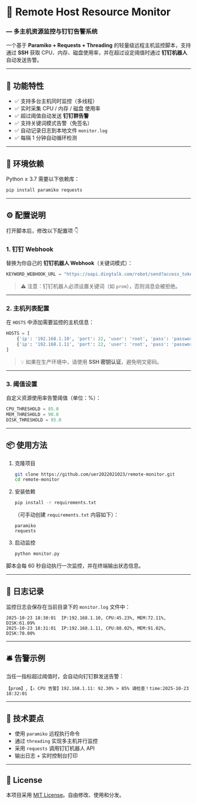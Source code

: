 
 
# 🧠 Remote Host Resource Monitor

### — 多主机资源监控与钉钉告警系统

一个基于 **Paramiko + Requests + Threading** 的轻量级远程主机监控脚本，支持通过 **SSH** 获取 CPU、内存、磁盘使用率，并在超过设定阈值时通过 **钉钉机器人** 自动发送告警。

---

## 🚀 功能特性

* ✅ 支持多台主机同时监控（多线程）
* ✅ 实时采集 CPU / 内存 / 磁盘 使用率
* ✅ 超过阈值自动发送 **钉钉群告警**
* ✅ 支持关键词模式告警（免签名）
* ✅ 自动记录日志到本地文件 `monitor.log`
* ✅ 每隔 1 分钟自动循环检测

---

## 🧩 环境依赖

Python ≥ 3.7
需要以下依赖库：

```bash
pip install paramiko requests
```

---

## ⚙️ 配置说明

打开脚本后，修改以下配置项 👇

### 1. 钉钉 Webhook

替换为你自己的 **钉钉机器人 Webhook**（关键词模式）：

```python
KEYWORD_WEBHOOK_URL = "https://oapi.dingtalk.com/robot/send?access_token=xxxxxx"
```

> ⚠️ 注意：钉钉机器人必须设置关键词（如 `prom`），否则消息会被拒绝。

---

### 2. 主机列表配置

在 `HOSTS` 中添加需要监控的主机信息：

```python
HOSTS = [
    {'ip': '192.168.1.10', 'port': 22, 'user': 'root', 'pass': 'password'},
    {'ip': '192.168.1.11', 'port': 22, 'user': 'root', 'pass': 'password'},
]
```

> 💡 如果在生产环境中，请使用 **SSH 密钥认证**，避免明文密码。

---

### 3. 阈值设置

自定义资源使用率告警阈值（单位：%）：

```python
CPU_THRESHOLD = 85.0
MEM_THRESHOLD = 90.0
DISK_THRESHOLD = 95.0
```

---

## 📦 使用方法

1. 克隆项目

   ```bash
   git clone https://github.com/uer2022021023/remote-monitor.git
   cd remote-monitor
   ```

2. 安装依赖

   ```bash
   pip install -r requirements.txt
   ```

   （可手动创建 `requirements.txt` 内容如下）：

   ```
   paramiko
   requests
   ```

3. 启动监控

   ```bash
   python monitor.py
   ```

脚本会每 60 秒自动执行一次监控，并在终端输出状态信息。

---

## 🧾 日志记录

监控日志会保存在当前目录下的 `monitor.log` 文件中：

```
2025-10-23 18:30:01  IP:192.168.1.10, CPU:45.23%, MEM:72.11%, DISK:61.09%
2025-10-23 18:31:01  IP:192.168.1.11, CPU:88.02%, MEM:91.02%, DISK:70.00%
```

---

## 🛎️ 告警示例

当任一指标超过阈值时，会自动向钉钉群发送告警：

```
【prom】,【⚠️ CPU 告警】192.168.1.11: 92.30% > 85% 请检查！time:2025-10-23 18:32:01
```

---

## 🧠 技术要点

* 使用 `paramiko` 远程执行命令
* 通过 `threading` 实现多主机并行监控
* 采用 `requests` 调用钉钉机器人 API
* 输出日志 + 实时控制台打印

---

## 📜 License

本项目采用 [MIT License](LICENSE)。自由修改、使用和分发。


